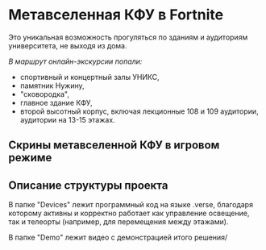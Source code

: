 # Метавселенная КФУ в Fortnite
Это уникальная возможность прогуляться по зданиям и аудиториям университета, не выходя из дома. 

_В маршрут онлайн-экскурсии попали:_ 
- спортивный и концертный залы УНИКС,
- памятник Нужину,
- "сковородка",
- главное здание КФУ,
- второй высотный корпус, включая лекционные 108 и 109 аудитории, аудитории на 13-15 этажах.

## Скрины метавселенной КФУ в игровом режиме



## Описание структуры проекта
В папке "Devices" лежит программный код на языке .verse, благодаря которому активны и корректно работает как управление освещение, так и телеорты (например, для перемещения между этажами).

В папке "Demo" лежит видео с демонстрацией итого решения/
